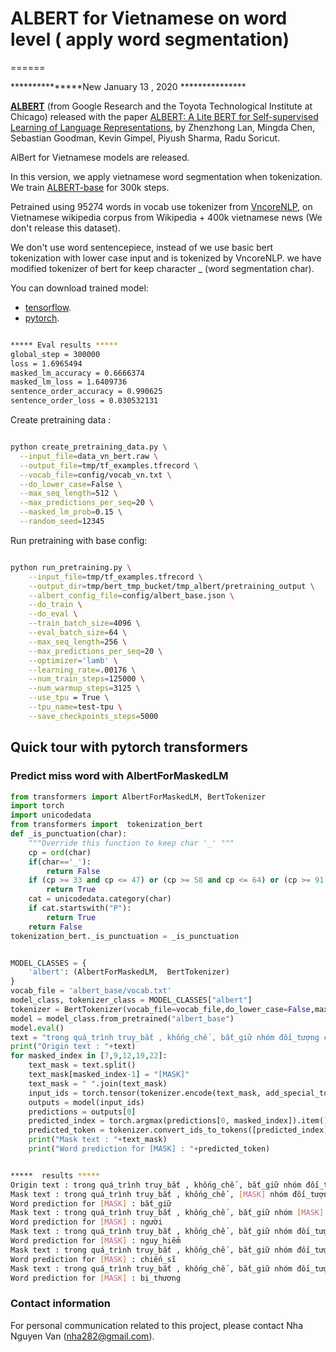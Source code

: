 # ALBERT for Vietnamese on word level ( apply word segmentation)
======

***************New January 13 , 2020 ***************

**[ALBERT](https://github.com/google-research/ALBERT)** (from Google Research and the Toyota Technological Institute at Chicago) released with the paper [ALBERT: A Lite BERT for Self-supervised Learning of Language Representations](https://arxiv.org/abs/1909.11942), by Zhenzhong Lan, Mingda Chen, Sebastian Goodman, Kevin Gimpel, Piyush Sharma, Radu Soricut.

AlBert for Vietnamese models are released.

In this version, we apply vietnamese word segmentation when tokenization. We train [ALBERT-base](https://github.com/google-research/ALBERT) for 300k steps.

Petrained using  95274 words in vocab use tokenizer from [VncoreNLP](https://github.com/vncorenlp/VnCoreNLP), on Vietnamese wikipedia corpus from Wikipedia + 400k vietnamese news (We don't release this dataset).

We don't use word sentencepiece, instead of we use basic bert tokenization with lower case input and is tokenized by VncoreNLP. we have modified tokenizer of bert for keep character _ (word segmentation char).

You can download trained model:
- [tensorflow](https://vs-insai-storage.s3-ap-southeast-1.amazonaws.com/albert/tf/albert_base.zip).
- [pytorch](https://vs-insai-storage.s3-ap-southeast-1.amazonaws.com/albert/pytorch/albert_base.zip).

``` bash

***** Eval results *****
global_step = 300000
loss = 1.6965494
masked_lm_accuracy = 0.6666374
masked_lm_loss = 1.6409736
sentence_order_accuracy = 0.990625
sentence_order_loss = 0.030532131

```

Create pretraining data :

``` bash

python create_pretraining_data.py \
  --input_file=data_vn_bert.raw \
  --output_file=tmp/tf_examples.tfrecord \
  --vocab_file=config/vocab_vn.txt \
  --do_lower_case=False \
  --max_seq_length=512 \
  --max_predictions_per_seq=20 \
  --masked_lm_prob=0.15 \
  --random_seed=12345

```

Run pretraining with base config:

``` bash

python run_pretraining.py \
    --input_file=tmp/tf_examples.tfrecord \
    --output_dir=tmp/bert_tmp_bucket/tmp_albert/pretraining_output \
    --albert_config_file=config/albert_base.json \
    --do_train \
    --do_eval \
    --train_batch_size=4096 \
    --eval_batch_size=64 \
    --max_seq_length=256 \
    --max_predictions_per_seq=20 \
    --optimizer='lamb' \
    --learning_rate=.00176 \
    --num_train_steps=125000 \
    --num_warmup_steps=3125 \
    --use_tpu = True \
    --tpu_name=test-tpu \
    --save_checkpoints_steps=5000

```
## Quick tour with pytorch transformers
### Predict miss word  with AlbertForMaskedLM
```python
from transformers import AlbertForMaskedLM, BertTokenizer
import torch
import unicodedata
from transformers import  tokenization_bert
def _is_punctuation(char):
    """Override this function to keep char '_' """
    cp = ord(char)
    if(char=='_'):
        return False
    if (cp >= 33 and cp <= 47) or (cp >= 58 and cp <= 64) or (cp >= 91 and cp <= 96) or (cp >= 123 and cp <= 126):
        return True
    cat = unicodedata.category(char)
    if cat.startswith("P"):
        return True
    return False
tokenization_bert._is_punctuation = _is_punctuation


MODEL_CLASSES = {
    'albert': (AlbertForMaskedLM,  BertTokenizer)
}
vocab_file = 'albert_base/vocab.txt'
model_class, tokenizer_class = MODEL_CLASSES["albert"]
tokenizer = BertTokenizer(vocab_file=vocab_file,do_lower_case=False,max_len=256)
model = model_class.from_pretrained("albert_base")
model.eval()
text = "trong quá_trình truy_bắt , khống_chế , bắt_giữ nhóm đối_tượng chống_đối đặc_biệt nguy_hiểm nêu trên , 3 cán_bộ , chiến_sĩ công_an đã hy_sinh ."
print("Origin text : "+text)
for masked_index in [7,9,12,19,22]:
    text_mask = text.split()
    text_mask[masked_index-1] = "[MASK]"
    text_mask = " ".join(text_mask)
    input_ids = torch.tensor(tokenizer.encode(text_mask, add_special_tokens=True)).unsqueeze(0)
    outputs = model(input_ids)
    predictions = outputs[0]
    predicted_index = torch.argmax(predictions[0, masked_index]).item()
    predicted_token = tokenizer.convert_ids_to_tokens([predicted_index])[0]
    print("Mask text : "+text_mask)
    print("Word prediction for [MASK] : "+predicted_token)

```
``` bash

*****  results *****
Origin text : trong quá_trình truy_bắt , khống_chế , bắt_giữ nhóm đối_tượng chống_đối đặc_biệt nguy_hiểm nêu trên , 3 cán_bộ , chiến_sĩ công_an đã hy_sinh .
Mask text : trong quá_trình truy_bắt , khống_chế , [MASK] nhóm đối_tượng chống_đối đặc_biệt nguy_hiểm nêu trên , 3 cán_bộ , chiến_sĩ công_an đã hy_sinh .
Word prediction for [MASK] : bắt_giữ
Mask text : trong quá_trình truy_bắt , khống_chế , bắt_giữ nhóm [MASK] chống_đối đặc_biệt nguy_hiểm nêu trên , 3 cán_bộ , chiến_sĩ công_an đã hy_sinh .
Word prediction for [MASK] : người
Mask text : trong quá_trình truy_bắt , khống_chế , bắt_giữ nhóm đối_tượng chống_đối đặc_biệt [MASK] nêu trên , 3 cán_bộ , chiến_sĩ công_an đã hy_sinh .
Word prediction for [MASK] : nguy_hiểm
Mask text : trong quá_trình truy_bắt , khống_chế , bắt_giữ nhóm đối_tượng chống_đối đặc_biệt nguy_hiểm nêu trên , 3 cán_bộ , [MASK] công_an đã hy_sinh .
Word prediction for [MASK] : chiến_sĩ
Mask text : trong quá_trình truy_bắt , khống_chế , bắt_giữ nhóm đối_tượng chống_đối đặc_biệt nguy_hiểm nêu trên , 3 cán_bộ , chiến_sĩ công_an đã [MASK] .
Word prediction for [MASK] : bị_thương

```



### Contact information
For personal communication related to this project, please contact Nha Nguyen Van (nha282@gmail.com).
